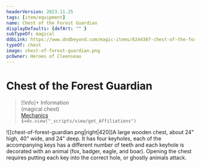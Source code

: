 ```yaml
---
headerVersion: 2023.11.25
tags: [item/equipment]
name: Chest of the Forest Guardian
displayDefaults: {defArt: "" }
subTypeOf: magical
ddbLink: https://www.dndbeyond.com/magic-items/8244307-chest-of-the-forest-guardian
typeOf: chest
image: chest-of-forest-guardian.png
pcOwner: Heroes of Cleenseau
---
```

# Chest of the Forest Guardian
>[!info]+ Information  
> (magical chest)  
> [Mechanics](https://www.dndbeyond.com/magic-items/8244307-chest-of-the-forest-guardian)  
> `$=dv.view("_scripts/view/get_Affiliations")`

![[chest-of-forest-guardian.png|right|420]]A large wooden chest, about 24" high, 40" wide, and 24" deep. It has four keyholes, each of the accompanying keys has a different number of teeth and each keyhole is decorated with an animal (fox, badger, eagle, and boar). Opening the chest requires putting each key into the correct hole, or ghostly animals attack.